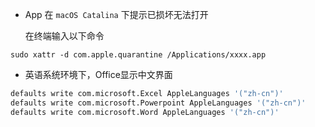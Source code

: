 - App 在 `macOS Catalina` 下提示已损坏无法打开

  在终端输入以下命令

```shell
sudo xattr -d com.apple.quarantine /Applications/xxxx.app
```

- 英语系统环境下，Office显示中文界面

```bash
defaults write com.microsoft.Excel AppleLanguages '("zh-cn")'
defaults write com.microsoft.Powerpoint AppleLanguages '("zh-cn")'
defaults write com.microsoft.Word AppleLanguages '("zh-cn")'
```

